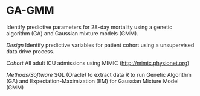 GA-GMM
======

Identify predictive parameters for 28-day mortality using a genetic algorithm (GA) and Gaussian mixture models (GMM).

*Design*
Identify predictive variables for patient cohort using a unsupervised data drive process.

*Cohort*
All adult ICU admissions using MIMIC (http://mimic.physionet.org)

*Methods/Software*
SQL (Oracle) to extract data 
R to run Genetic Algorithm (GA) and Expectation-Maximization (EM) for Gaussian Mixture Model (GMM)
